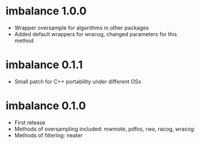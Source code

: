 # imbalance 1.0.0
  * Wrapper oversample for algorithms in other packages
  * Added default wrappers for wracog, changed parameters for this method

# imbalance 0.1.1
  * Small patch for C++ portability under different OSs

# imbalance 0.1.0
  * First release
  * Methods of oversampling included: mwmote, pdfos, rwo, racog, wracog
  * Methods of filtering: neater
